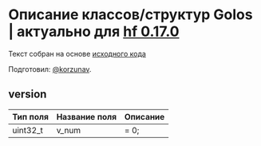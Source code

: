 # Описание классов/структур Golos | актуально для [hf 0.17.0](https://github.com/GolosChain/golos/releases/tag/v0.17.0)
Текст собран на основе [исходного кода](https://github.com/GolosChain/golos/tree/master/libraries/protocol/include/golos/protocol/version.hpp)

Подготовил: [@korzunav](https://golos.io/@korzunav).

## version


|Тип поля|Название поля|Описание|
|--------|-------------|--------|
|uint32_t|v_num|= 0;|
